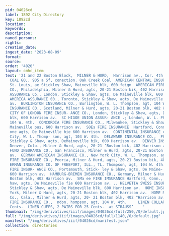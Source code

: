 ```yaml
---
pid: 04026cd
label: 1892 City Directory
key: 1892cd
location: 
keywords: 
description: 
named_persons: 
rights: 
creation_date: 
ingest_date: '2023-08-09'
format: 
source: 
order: '4026'
layout: cmhc_item
text: '21 and 22 Boston Block,  MILNER & HURD,  Harrison av., Cor. 4th 8t.  INS 282  Insurance  INS     LEADVILLE
  COAL GO,, 905 a Sf, conection. Oak Creek Coal  AMERICAN CENTRAL INSUR- ANCE co,
  St. Louis, ae Stickley Shaw, Maineville blk, 600 feign  AMERICAN PIRE INSURANCE
  CO., Philadelphia, Milner & Hurd, agts, 20-21 Boston bik, 402 Harrison av.  ATLAS
  ASSURANCE Co., London, Stickley & Shaw, agts, De Maineville blk, 600 Harri-  BRITISH
  AMERICA ASSURANCE €0., Toronto, Stickley & Shaw, agts, De Maineville blk, 600  arrison
  av.  BURLINGTON INSURANCE CO., Burlington, W. L. Thompson, agt, 104 W. 4th.  CALEDONIAN
  INSURANCE CO., Scotland, Milner & Hurd, agts, 20-21 Boston blk, 402 Harrison  av.
  CITY OF LONDON FIRE INSUR- ANCE CO., London, Stickley & Shaw, agts, De Maineville
  blk, 600 Harrison av.  SC HIGOE UNION ASSUR- ANCE .; London, W. L. Phen pee, agt,
  104 W. 4th.  CONCORDIA FIRE INSURANCE CO., Milwaukee, Stickley & Shaw, agts, De
  Maineville pus, 600 Harrison av.  SOEs FIRE INSURANCE  Hartford, Conn., Stickley
  one agts, De Maineville bie 600 Harrison av.  CONTINENTAL INSURANCE co., New York
  City, W. L. Thomp- son, agt, 104 W. 4th.  DELAWARE INSURANCE CO.,  Philadelphia,
  Stickley & Shaw, agts, DeMaineville bik, 600 Harrison av.  DENVER INSURANCE CO.,
  Denver, Colo., Milner & Hurd, agts, 20-21 ‘Boston bik, 402 Harrison av.  FIREMAN’S
  FUND INSURANCE CO., San Francisco, Milner & Hurd, agts, 20-21 Boston blk, 402 Harrison
  av.  GERMAN AMERICAN INSURANCE CO., New York City, W. L. Thompson, agt, 104 W. 4th.  GERMAN
  FIRE INSURANCE CO., Peoria, Milner & Hurd, agts, 20-21 Boston bik, 402 Harrison  GE
  ERMAN INSURANCE CO. OF FREEPORT, ILL., TL. Thompson, agt, 104 W. 4th.  GRANITE STATE
  FIRE INSUR- ANCE CO., Portsmouth, Stick- ley & Shaw, agts, De Maine- ville blk,
  600 Harrison av.  HAMBURG-BREMEN INSURANCE CO., Germany, Milner & Hurd, agts, 20-21
  Boston blk, 402 Harrison av.  SMa ee FIRE IMSURANCE Hartford, Conn., Stickley Goan
  haw, agts, De Maineville fie 600 Harrison av. .. HELVETIA SWISS INSURANCE CO., Switzerland,
  Stickley & Shaw, agts, De Maineville blk, 600 Harrison av.  HOME INSURANCE CO.,  New
  York, Milner & Hurd, agts, 20-21 Boston blk, 402 Harrison av.  HOME MUTUAL INSURANCE
  Co., Cala., Milner & Hurd, agts, 20- 21 Boston blk, 402 "Harrison av.  IMPERIAL
  FIRE INSURANCE CO.,  ndon, hompson, agt, 104 W. 4th.     LINEN COLLARS, 3 FOR 25
  Cents.  LINEN CUFFS, 2 PAIRS FOR 25 Cents.  at STRAUSS’    '
thumbnail: "/img/derivatives/iiif/images/04026cd/full/250,/0/default.jpg"
full: "/img/derivatives/iiif/images/04026cd/full/1140,/0/default.jpg"
manifest: "/img/derivatives/iiif/04026cd/manifest.json"
collection: directories
---
```

